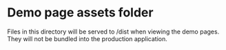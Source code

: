 # Demo page assets folder

Files in this directory will be served to /dist when viewing the demo pages. They will not be
bundled into the production application.
